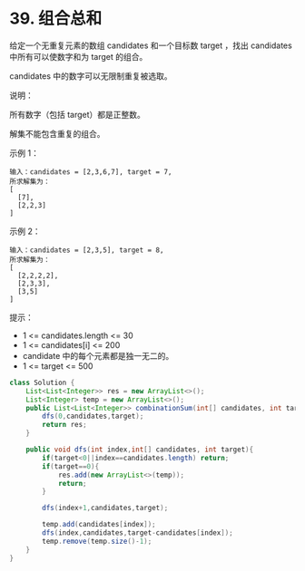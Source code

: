 # 39. 组合总和
给定一个无重复元素的数组 candidates 和一个目标数 target ，找出 candidates 中所有可以使数字和为 target 的组合。

candidates 中的数字可以无限制重复被选取。

说明：

所有数字（包括 target）都是正整数。

解集不能包含重复的组合。 

示例 1：

	输入：candidates = [2,3,6,7], target = 7,
	所求解集为：
	[
	  [7],
	  [2,2,3]
	]
示例 2：

	输入：candidates = [2,3,5], target = 8,
	所求解集为：
	[
	  [2,2,2,2],
	  [2,3,3],
	  [3,5]
	]
 

提示：

- 1 <= candidates.length <= 30
- 1 <= candidates[i] <= 200
- candidate 中的每个元素都是独一无二的。
- 1 <= target <= 500

```java
class Solution {
    List<List<Integer>> res = new ArrayList<>();
    List<Integer> temp = new ArrayList<>();
    public List<List<Integer>> combinationSum(int[] candidates, int target) {
        dfs(0,candidates,target);
        return res;
    }

    public void dfs(int index,int[] candidates, int target){
        if(target<0||index==candidates.length) return;
        if(target==0){
            res.add(new ArrayList<>(temp));
            return;
        }

        dfs(index+1,candidates,target);

        temp.add(candidates[index]);
        dfs(index,candidates,target-candidates[index]);
        temp.remove(temp.size()-1);
    }
}
```
